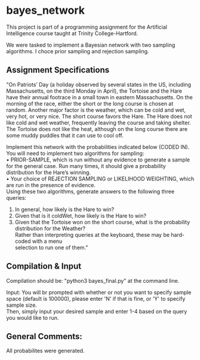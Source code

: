 # bayes_network

This project is part of a programming assignment for the Artificial Intelligence course taught at Trinity College-Hartford.

We were tasked to implement a Bayesian network with two sampling algorithms. I choce prior sampling and rejection sampling.

## Assignment Specifications

"On Patriots’ Day (a holiday observed by several states in the US, including Massachusetts, on
the third Monday in April), the Tortoise and the Hare have their annual footrace in a small
town in eastern Massachusetts. On the morning of the race, either the short or the long
course is chosen at random. Another major factor is the weather, which can be cold and wet,
very hot, or very nice. The short course favors the Hare. The Hare does not like cold and wet
weather, frequently leaving the course and taking shelter. The Tortoise does not like the heat,
although on the long course there are some muddy puddles that it can use to cool off.

Implement this network with the probabilities indicated below (CODED IN). You will need to implement
two algorithms for sampling:  
• PRIOR-SAMPLE, which is run without any evidence to generate a sample for the general
case. Run many times, it should give a probability distribution for the Hare’s winning.  
• Your choice of REJECTION SAMPLING or LIKELIHOOD WEIGHTING, which are run in the presence
of evidence.  
Using these two algorithms, generate answers to the following three queries:  
1. In general, how likely is the Hare to win?  
2. Given that is it coldWet, how likely is the Hare to win?  
3. Given that the Tortoise won on the short course, what is the probability distribution for
the Weather?  
Rather than interpreting queries at the keyboard, these may be hard-coded with a menu  
selection to run one of them."


## Compilation & Input

Compilation should be: "python3 bayes_final.py" at the command line.  

Input: You will br prompted with whether or not you want to specify sample space (default is 100000), please enter 'N' if that is fine, or 'Y' to specify sample size.  
Then, simply input your desired sample and enter 1-4 based on the query you would like to run.  

## General Comments:
All probabilites were generated.
